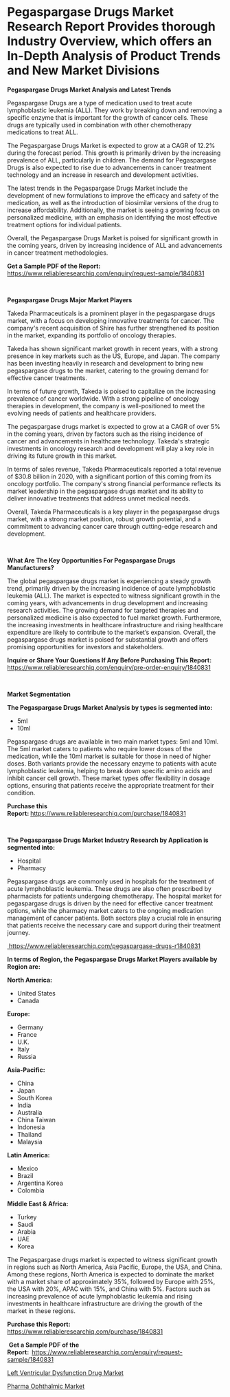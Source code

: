 <p><h1>Pegaspargase Drugs Market Research Report Provides thorough Industry Overview, which offers an In-Depth Analysis of Product Trends and New Market Divisions</h1></p><p><strong>Pegaspargase Drugs Market Analysis and Latest Trends</strong></p>
<p><p>Pegaspargase Drugs are a type of medication used to treat acute lymphoblastic leukemia (ALL). They work by breaking down and removing a specific enzyme that is important for the growth of cancer cells. These drugs are typically used in combination with other chemotherapy medications to treat ALL.</p><p>The Pegaspargase Drugs Market is expected to grow at a CAGR of 12.2% during the forecast period. This growth is primarily driven by the increasing prevalence of ALL, particularly in children. The demand for Pegaspargase Drugs is also expected to rise due to advancements in cancer treatment technology and an increase in research and development activities.</p><p>The latest trends in the Pegaspargase Drugs Market include the development of new formulations to improve the efficacy and safety of the medication, as well as the introduction of biosimilar versions of the drug to increase affordability. Additionally, the market is seeing a growing focus on personalized medicine, with an emphasis on identifying the most effective treatment options for individual patients.</p><p>Overall, the Pegaspargase Drugs Market is poised for significant growth in the coming years, driven by increasing incidence of ALL and advancements in cancer treatment methodologies.</p></p>
<p><strong>Get a Sample PDF of the Report:&nbsp;</strong> <a href="https://www.reliableresearchiq.com/enquiry/request-sample/1840831">https://www.reliableresearchiq.com/enquiry/request-sample/1840831</a></p>
<p>&nbsp;</p>
<p><strong>Pegaspargase Drugs Major Market Players</strong></p>
<p><p>Takeda Pharmaceuticals is a prominent player in the pegaspargase drugs market, with a focus on developing innovative treatments for cancer. The company's recent acquisition of Shire has further strengthened its position in the market, expanding its portfolio of oncology therapies.</p><p>Takeda has shown significant market growth in recent years, with a strong presence in key markets such as the US, Europe, and Japan. The company has been investing heavily in research and development to bring new pegaspargase drugs to the market, catering to the growing demand for effective cancer treatments.</p><p>In terms of future growth, Takeda is poised to capitalize on the increasing prevalence of cancer worldwide. With a strong pipeline of oncology therapies in development, the company is well-positioned to meet the evolving needs of patients and healthcare providers.</p><p>The pegaspargase drugs market is expected to grow at a CAGR of over 5% in the coming years, driven by factors such as the rising incidence of cancer and advancements in healthcare technology. Takeda's strategic investments in oncology research and development will play a key role in driving its future growth in this market.</p><p>In terms of sales revenue, Takeda Pharmaceuticals reported a total revenue of $30.8 billion in 2020, with a significant portion of this coming from its oncology portfolio. The company's strong financial performance reflects its market leadership in the pegaspargase drugs market and its ability to deliver innovative treatments that address unmet medical needs.</p><p>Overall, Takeda Pharmaceuticals is a key player in the pegaspargase drugs market, with a strong market position, robust growth potential, and a commitment to advancing cancer care through cutting-edge research and development.</p></p>
<p>&nbsp;</p>
<p><strong>What Are The Key Opportunities For Pegaspargase Drugs Manufacturers?</strong></p>
<p><p>The global pegaspargase drugs market is experiencing a steady growth trend, primarily driven by the increasing incidence of acute lymphoblastic leukemia (ALL). The market is expected to witness significant growth in the coming years, with advancements in drug development and increasing research activities. The growing demand for targeted therapies and personalized medicine is also expected to fuel market growth. Furthermore, the increasing investments in healthcare infrastructure and rising healthcare expenditure are likely to contribute to the market’s expansion. Overall, the pegaspargase drugs market is poised for substantial growth and offers promising opportunities for investors and stakeholders.</p></p>
<p><strong>Inquire or Share Your Questions If Any Before Purchasing This Report:</strong> <a href="https://www.reliableresearchiq.com/enquiry/pre-order-enquiry/1840831">https://www.reliableresearchiq.com/enquiry/pre-order-enquiry/1840831</a></p>
<p>&nbsp;</p>
<p><strong>Market Segmentation</strong></p>
<p><strong>The Pegaspargase Drugs Market Analysis by types is segmented into:</strong></p>
<p><ul><li>5ml</li><li>10ml</li></ul></p>
<p><p>Pegaspargase drugs are available in two main market types: 5ml and 10ml. The 5ml market caters to patients who require lower doses of the medication, while the 10ml market is suitable for those in need of higher doses. Both variants provide the necessary enzyme to patients with acute lymphoblastic leukemia, helping to break down specific amino acids and inhibit cancer cell growth. These market types offer flexibility in dosage options, ensuring that patients receive the appropriate treatment for their condition.</p></p>
<p><strong>Purchase this Report:&nbsp;</strong><a href="https://www.reliableresearchiq.com/purchase/1840831">https://www.reliableresearchiq.com/purchase/1840831</a></p>
<p>&nbsp;</p>
<p><strong>The Pegaspargase Drugs Market Industry Research by Application is segmented into:</strong></p>
<p><ul><li>Hospital</li><li>Pharmacy</li></ul></p>
<p><p>Pegaspargase drugs are commonly used in hospitals for the treatment of acute lymphoblastic leukemia. These drugs are also often prescribed by pharmacists for patients undergoing chemotherapy. The hospital market for pegaspargase drugs is driven by the need for effective cancer treatment options, while the pharmacy market caters to the ongoing medication management of cancer patients. Both sectors play a crucial role in ensuring that patients receive the necessary care and support during their treatment journey.</p></p>
<p><a href="https://www.reliableresearchiq.com/pegaspargase-drugs-r1840831">&nbsp;https://www.reliableresearchiq.com/pegaspargase-drugs-r1840831</a></p>
<p><strong>In terms of Region, the Pegaspargase Drugs Market Players available by Region are:</strong></p>
<p>
    <p> <strong> North America: </strong>
        <ul>
            <li>United States</li>
            <li>Canada</li>
        </ul>
        </p> 
    <p> <strong> Europe: </strong>
        <ul>
            <li>Germany</li>
            <li>France</li>
            <li>U.K.</li>
            <li>Italy</li>
            <li>Russia</li>
        </ul>
        </p> 
    <p> <strong> Asia-Pacific: </strong>
        <ul>
            <li>China</li>
            <li>Japan</li>
            <li>South Korea</li>
            <li>India</li>
            <li>Australia</li>
            <li>China Taiwan</li>
            <li>Indonesia</li>
            <li>Thailand</li>
            <li>Malaysia</li>
        </ul>
        </p> 
    <p> <strong> Latin America: </strong>
        <ul>
            <li>Mexico</li>
            <li>Brazil</li>
            <li>Argentina Korea</li>
            <li>Colombia</li>
        </ul>
        </p> 
    <p> <strong> Middle East & Africa: </strong>
        <ul>
            <li>Turkey</li>
            <li>Saudi</li>
            <li>Arabia</li>
            <li>UAE</li>
            <li>Korea</li>
        </ul>
    </p>
    </p>
<p><p>The Pegaspargase drugs market is expected to witness significant growth in regions such as North America, Asia Pacific, Europe, the USA, and China. Among these regions, North America is expected to dominate the market with a market share of approximately 35%, followed by Europe with 25%, the USA with 20%, APAC with 15%, and China with 5%. Factors such as increasing prevalence of acute lymphoblastic leukemia and rising investments in healthcare infrastructure are driving the growth of the market in these regions.</p></p>
<p><strong>Purchase this Report: </strong><a href="https://www.reliableresearchiq.com/purchase/1840831">https://www.reliableresearchiq.com/purchase/1840831</a></p>
<p>&nbsp;<strong>Get a Sample PDF of the Report:&nbsp;&nbsp;</strong><a href="https://www.reliableresearchiq.com/enquiry/request-sample/1840831">https://www.reliableresearchiq.com/enquiry/request-sample/1840831</a></p>
<p><strong></strong></p>
<p><p><a href="https://github.com/FredaSauer/Market-Research-Report-List-1/blob/main/left-ventricular-dysfunction-drug-market.md">Left Ventricular Dysfunction Drug Market</a></p><p><a href="https://github.com/arabintang013/Market-Research-Report-List-1/blob/main/pharma-ophthalmic-market.md">Pharma Ophthalmic Market</a></p></p>